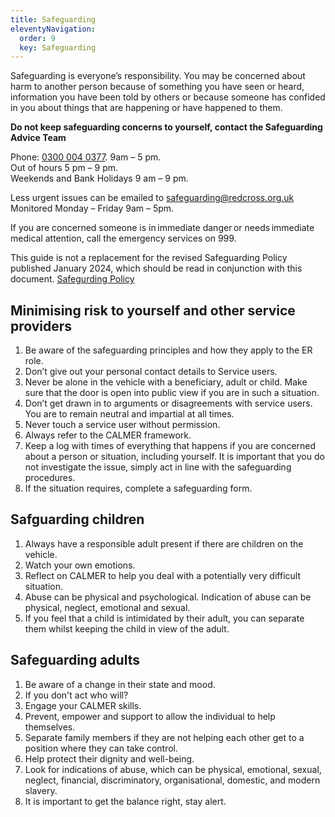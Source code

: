 ```yaml
---
title: Safeguarding
eleventyNavigation:
  order: 9
  key: Safeguarding
---
```


Safeguarding is everyone’s responsibility.  You may be concerned about harm to another person because of something you have seen or heard, information you have been told by others or because someone has confided in you about things that are happening or have happened to them.  

**Do not keep safeguarding concerns to yourself, contact the Safeguarding Advice Team**

Phone: [0300 004 0377](tel:03000040377).
9am – 5 pm.  
Out of hours 5 pm – 9 pm.  
Weekends and Bank Holidays 9 am – 9 pm.  

Less urgent issues can be emailed to <safeguarding@redcross.org.uk> Monitored Monday – Friday 9am – 5pm.

If you are concerned someone is in immediate danger or needs immediate medical attention, call the emergency services on 999.

This guide is not a replacement for the revised Safeguarding Policy published January 2024, which should be read in conjunction with this document. [Safegurding Policy](https://britishredcross.interactgo.com/Interact/Pages/Content/Document.aspx?id=11178&SearchId=5361063)

## Minimising risk to yourself and other service providers

1. Be aware of the safeguarding principles and how they apply to the ER role.
2. Don’t give out your personal contact details to Service users.
3. Never be alone in the vehicle with a beneficiary, adult or child. Make sure that the door is open into public view if you are in such a situation.
4. Don’t get drawn in to arguments or disagreements with service users. You are to remain neutral and impartial at all times.
5. Never touch a service user without permission.
6. Always refer to the CALMER framework.
7. Keep a log with times of everything that happens if you are concerned about a person or situation, including yourself. It is important that you do not investigate the issue, simply act in line with the safeguarding procedures.
8. If the situation requires, complete a safeguarding form.

## Safguarding children

1. Always have a responsible adult present if there are children on the vehicle.
2. Watch your own emotions.
3. Reflect on CALMER to help you deal with a potentially very difficult situation.
4. Abuse can be physical and psychological. Indication of abuse can be physical, neglect, emotional and sexual.
5. If you feel that a child is intimidated by their adult, you can separate them whilst keeping the child in view of the adult.

## Safeguarding adults

1. Be aware of a change in their state and mood.
2. If you don't act who will?
3. Engage your CALMER skills.
4. Prevent, empower and support to allow the individual to help themselves.
5. Separate family members if they are not helping each other get to a position where they can take control.
6. Help protect their dignity and well-being.
7. Look for indications of abuse, which can be physical, emotional, sexual, neglect, financial, discriminatory, organisational, domestic, and modern slavery.
8. It is important to get the balance right, stay alert.
